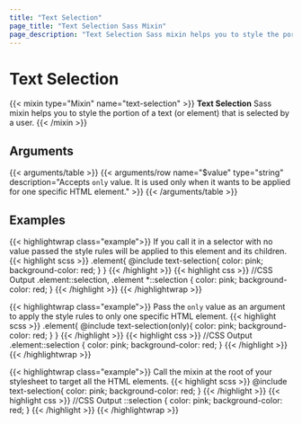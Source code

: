 ```yaml
---
title: "Text Selection"
page_title: "Text Selection Sass Mixin"
page_description: "Text Selection Sass mixin helps you to style the portion of a text (or element) that is selected by a user."
---
```


# Text Selection

{{< mixin type="Mixin" name="text-selection" >}}
**Text Selection** Sass mixin helps you to style the portion of a text (or element) that is selected by a user.
{{< /mixin >}}

## Arguments

{{< arguments/table >}}
  {{< arguments/row name="$value" type="string" description="Accepts `only` value. It is used only when it wants to be applied for one specific HTML element." >}}
{{< /arguments/table >}}

## Examples

{{< highlightwrap class="example">}}
If you call it in a selector with no value passed the style rules will be applied to this element and its children.
{{< highlight scss >}}
.element{
  @include text-selection{
    color: pink;
    background-color: red;
  }
}
{{< /highlight >}}
{{< highlight css >}}
//CSS Output
.element::selection,
.element *::selection {
  color: pink;
  background-color: red;
}
{{< /highlight >}}
{{< /highlightwrap >}}

{{< highlightwrap class="example">}}
Pass the `only` value as an argument to apply the style rules to only one specific HTML element.
{{< highlight scss >}}
.element{
  @include text-selection(only){
    color: pink;
    background-color: red;
  }
}
{{< /highlight >}}
{{< highlight css >}}
//CSS Output
.element::selection {
  color: pink;
  background-color: red;
}
{{< /highlight >}}
{{< /highlightwrap >}}

{{< highlightwrap class="example">}}
Call the mixin at the root of your stylesheet to target all the HTML elements.
{{< highlight scss >}}
@include text-selection{
  color: pink;
  background-color: red;
}
{{< /highlight >}}
{{< highlight css >}}
//CSS Output
::selection {
  color: pink;
  background-color: red;
}
{{< /highlight >}}
{{< /highlightwrap >}}